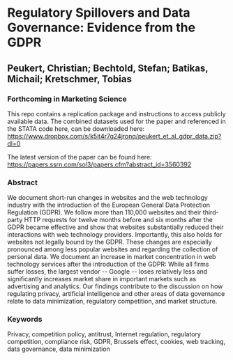 # Regulatory Spillovers and Data Governance: Evidence from the GDPR
## Peukert, Christian; Bechtold, Stefan; Batikas, Michail; Kretschmer, Tobias
### Forthcoming in Marketing Science

This repo contains a replication package and instructions to access publicly available data.
The combined datasets used for the paper and referenced in the STATA code here, can be downloaded here: https://www.dropbox.com/s/k5it4r7q24jronq/peukert_et_al_gdpr_data.zip?dl=0

The latest version of the paper can be found here: https://papers.ssrn.com/sol3/papers.cfm?abstract_id=3560392

### Abstract
We document short-run changes in websites and the web technology industry with the introduction of the European General Data Protection Regulation (GDPR). We follow more than 110,000 websites and their third-party HTTP requests for twelve months before and six months after the GDPR became effective and show that websites substantially reduced their interactions with web technology providers. Importantly, this also holds for websites not legally bound by the GDPR. These changes are especially pronounced among less popular websites and regarding the collection of personal data. We document an increase in market concentration in web technology services after the introduction of the GDPR: While all firms suffer losses, the largest vendor -- Google -- loses relatively less and significantly increases market share in important markets such as advertising and analytics. Our findings contribute to the discussion on how regulating privacy, artificial intelligence and other areas of data governance relate to data minimization, regulatory competition, and market structure.

### Keywords
Privacy, competition policy, antitrust, Internet regulation, regulatory competition, compliance risk, GDPR, Brussels effect, cookies, web tracking, data governance, data minimization


